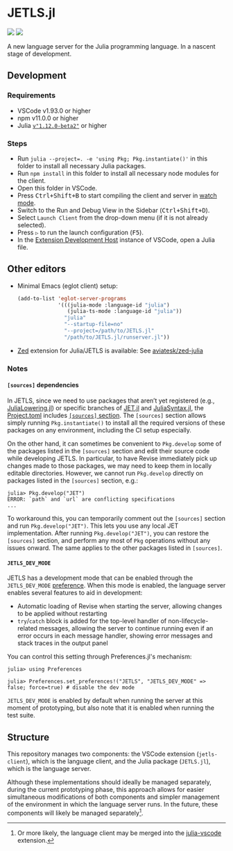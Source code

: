 # JETLS.jl

[![](https://github.com/aviatesk/JETLS.jl/actions/workflows/ci.yml/badge.svg)](https://github.com/aviatesk/JETLS.jl/actions/workflows/ci.yml)
[![](https://codecov.io/gh/aviatesk/JETLS.jl/branch/master/graph/badge.svg)](https://codecov.io/gh/aviatesk/JETLS.jl)

A new language server for the Julia programming language. In a nascent stage of development.

## Development

### Requirements

- VSCode v1.93.0 or higher
- npm v11.0.0 or higher
- Julia [`v"1.12.0-beta2"`](https://julialang.org/downloads/#upcoming_release) or higher

### Steps

- Run `julia --project=. -e 'using Pkg; Pkg.instantiate()'` in this folder to install all necessary Julia packages.
- Run `npm install` in this folder to install all necessary node modules for the client.
- Open this folder in VSCode.
- Press <kbd>Ctrl+Shift+B</kbd> to start compiling the client and server in [watch mode](https://code.visualstudio.com/docs/editor/tasks#:~:text=The%20first%20entry%20executes,the%20HelloWorld.js%20file.).
- Switch to the Run and Debug View in the Sidebar (<kbd>Ctrl+Shift+D</kbd>).
- Select `Launch Client` from the drop-down menu (if it is not already selected).
- Press `▷` to run the launch configuration (<kbd>F5</kbd>).
- In the [Extension Development Host](https://code.visualstudio.com/api/get-started/your-first-extension#:~:text=Then%2C%20inside%20the%20editor%2C%20press%20F5.%20This%20will%20compile%20and%20run%20the%20extension%20in%20a%20new%20Extension%20Development%20Host%20window.) instance of VSCode, open a Julia file.

## Other editors

- Minimal Emacs (eglot client) setup:
  ```lisp
  (add-to-list 'eglot-server-programs
               '(((julia-mode :language-id "julia")
                  (julia-ts-mode :language-id "julia"))
                 "julia"
                 "--startup-file=no"
                 "--project=/path/to/JETLS.jl"
                 "/path/to/JETLS.jl/runserver.jl"))
  ```

- [Zed](https://zed.dev/) extension for Julia/JETLS is available: See [aviatesk/zed-julia](https://github.com/aviatesk/zed-julia/tree/avi/JETLS)

### Notes

#### `[sources]` dependencies

In JETLS, since we need to use packages that aren’t yet registered
(e.g., [JuliaLowering.jl](https://github.com/c42f/JuliaLowering.jl)) or specific branches of
[JET.jl](https://github.com/c42f/JuliaLowering.jl) and [JuliaSyntax.jl](https://github.com/JuliaLang/JuliaSyntax.jl),
the [Project.toml](./Project.toml) includes [`[sources]` section](https://pkgdocs.julialang.org/v1/toml-files/#The-[sources]-section).
The `[sources]` section allows simply running `Pkg.instantiate()` to install all the
required versions of these packages on any environment, including the CI setup especially.

On the other hand, it can sometimes be convenient to `Pkg.develop` some of the packages
listed in the `[sources]` section and edit their source code while developing JETLS.
In particular, to have Revise immediately pick up changes made to those packages,
we may need to keep them in locally editable directories.
However, we cannot run `Pkg.develop` directly on packages listed in the `[sources]` section, e.g.:
```julia-repl
julia> Pkg.develop("JET")
ERROR: `path` and `url` are conflicting specifications
...
```
To workaround this, you can temporarily comment out the `[sources]` section and run `Pkg.develop("JET")`.
This lets you use any local JET implementation. After running `Pkg.develop("JET")`,
you can restore the `[sources]` section, and perform any most of `Pkg` operations without any issues onward.
The same applies to the other packages listed in `[sources]`.

#### `JETLS_DEV_MODE`

JETLS has a development mode that can be enabled through the `JETLS_DEV_MODE`
[preference](https://github.com/JuliaPackaging/Preferences.jl).
When this mode is enabled, the language server enables several features to aid in development:
- Automatic loading of Revise when starting the server, allowing changes to be applied without restarting
- `try`/`catch` block is added for the top-level handler of non-lifecycle-related messages,
  allowing the server to continue running even if an error occurs in each message handler,
  showing error messages and stack traces in the output panel

You can control this setting through Preferences.jl's mechanism:
```julia-repl
julia> using Preferences

julia> Preferences.set_preferences!("JETLS", "JETLS_DEV_MODE" => false; force=true) # disable the dev mode
```

`JETLS_DEV_MODE` is enabled by default when running the server at this moment of prototyping,
but also note that it is enabled when running the test suite.

## Structure

This repository manages two components: the VSCode extension (`jetls-client`), which is the
language client, and the Julia package (`JETLS.jl`), which is the language server.

Although these implementations should ideally be managed separately, during the current
prototyping phase, this approach allows for easier simultaneous modifications of both
components and simpler management of the environment in which the language server runs.
In the future, these components will likely be managed separately[^1].

[^1]: Or more likely, the language client may be merged into the [julia-vscode](https://github.com/julia-vscode/julia-vscode) extension.
